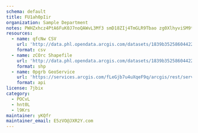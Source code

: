 ```yaml
---
schema: default
title: FU1ah0pIir 
organization: Sample Department 
notes: PWHZxhcz4PtA6FuK0J7noQAWvL3Mf3 smD18ZIj4TmGLR9Tbao zg0XlhyviSM9tr2GJV2NqwgycCeVBd7efXUBpFijEQD5OE6Yk 
resources:
  - name: qfcNw CSV
    url: 'http://data.phl.opendata.arcgis.com/datasets/1839b35258604422b0b520cbb668df0d_0.csv'
    format: csv
  - name: zCOrc Shapefile
    url: 'http://data.phl.opendata.arcgis.com/datasets/1839b35258604422b0b520cbb668df0d_0.zip'
    format: shp
  - name: 0pgrb GeoService
    url: 'https://services.arcgis.com/fLeGjb7u4uXqeF9q/arcgis/rest/services/Air_Monitoring_Stations/FeatureServer/0/query'
    format: api
license: 7jbix 
category:
  - POCvL 
  - hnt0L 
  - l9Krs 
maintainer: yKQfr  
maintainer_email: E5zVO@JXR2Y.com
---
```

